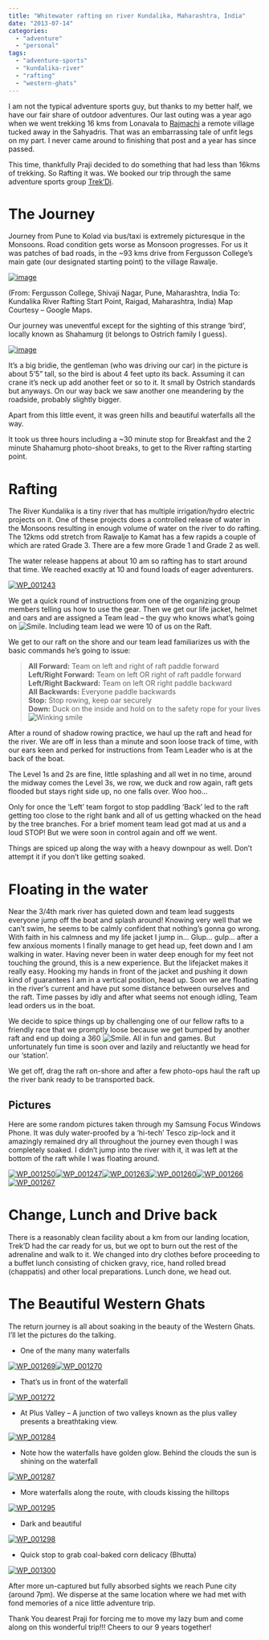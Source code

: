 ```yaml
---
title: "Whitewater rafting on river Kundalika, Maharashtra, India"
date: "2013-07-14"
categories: 
  - "adventure"
  - "personal"
tags: 
  - "adventure-sports"
  - "kundalika-river"
  - "rafting"
  - "western-ghats"
---
```


I am not the typical adventure sports guy, but thanks to my better half, we have our fair share of outdoor adventures. Our last outing was a year ago when we went trekking 16 kms from Lonavala to [Rajmachi](http://en.wikipedia.org/wiki/Rajmachi "Rajmachi on Wikipedia") a remote village tucked away in the Sahyadris. That was an embarrassing tale of unfit legs on my part. I never came around to finishing that post and a year has since passed.

This time, thankfully Praji decided to do something that had less than 16kms of trekking. So Rafting it was. We booked our trip through the same adventure sports group [Trek’Di](http://www.trekdi.com/).

# The Journey

Journey from Pune to Kolad via bus/taxi is extremely picturesque in the Monsoons. Road condition gets worse as Monsoon progresses. For us it was patches of bad roads, in the ~93 kms drive from Fergusson College’s main gate (our designated starting point) to the village Rawalje.

[![image](images/image_thumb6.png "image")](http://sumitmaitra.files.wordpress.com/2013/07/image6.png)

(From: Fergusson College, Shivaji Nagar, Pune, Maharashtra, India To: Kundalika River Rafting Start Point, Raigad, Maharashtra, India) Map Courtesy – Google Maps.

Our journey was uneventful except for the sighting of this strange ‘bird’, locally known as Shahamurg (it belongs to Ostrich family I guess).

[![image](images/image_thumb7.png "image")](http://sumitmaitra.files.wordpress.com/2013/07/image7.png)

It’s a big bridie, the gentleman (who was driving our car) in the picture is about 5’5” tall, so the bird is about 4 feet upto its back. Assuming it can crane it’s neck up add another feet or so to it. It small by Ostrich standards but anyways. On our way back we saw another one meandering by the roadside, probably slightly bigger.

Apart from this little event, it was green hills and beautiful waterfalls all the way.

It took us three hours including a ~30 minute stop for Breakfast and the 2 minute Shahamurg photo-shoot breaks, to get to the River rafting starting point.

# Rafting

The River Kundalika is a tiny river that has multiple irrigation/hydro electric projects on it. One of these projects does a controlled release of water in the Monsoons resulting in enough volume of water on the river to do rafting. The 12kms odd stretch from Rawalje to Kamat has a few rapids a couple of which are rated Grade 3. There are a few more Grade 1 and Grade 2 as well.

The water release happens at about 10 am so rafting has to start around that time. We reached exactly at 10 and found loads of eager adventurers.

[![WP_001243](images/wp_001243_thumb.jpg "WP_001243")](http://sumitmaitra.files.wordpress.com/2013/07/wp_001243.jpg)

We get a quick round of instructions from one of the organizing group members telling us how to use the gear. Then we get our life jacket, helmet and oars and are assigned a Team lead – the guy who knows what’s going on ![Smile](images/wlemoticon-smile.png). Including team lead we were 10 of us on the Raft.

We get to our raft on the shore and our team lead familiarizes us with the basic commands he’s going to issue:

> **All Forward:** Team on left and right of raft paddle forward  
> **Left/Right Forward:** Team on left OR right of raft paddle forward  
> **Left/Right Backward:** Team on left OR right paddle backward  
> **All Backwards:** Everyone paddle backwards  
> **Stop:** Stop rowing, keep oar securely  
> **Down:** Duck on the inside and hold on to the safety rope for your lives ![Winking smile](images/wlemoticon-winkingsmile1.png)

After a round of shadow rowing practice, we haul up the raft and head for the river. We are off in less than a minute and soon loose track of time, with our ears keen and perked for instructions from Team Leader who is at the back of the boat.

The Level 1s and 2s are fine, little splashing and all wet in no time, around the midway comes the Level 3s, we row, we duck and row again, raft gets flooded but stays right side up, no one falls over. Woo hoo…

Only for once the ‘Left’ team forgot to stop paddling ‘Back’ led to the raft getting too close to the right bank and all of us getting whacked on the head by the tree branches. For a brief moment team lead got mad at us and a loud STOP! But we were soon in control again and off we went.

Things are spiced up along the way with a heavy downpour as well. Don’t attempt it if you don’t like getting soaked.

# Floating in the water

Near the 3/4th mark river has quieted down and team lead suggests everyone jump off the boat and splash around! Knowing very well that we can’t swim, he seems to be calmly confident that nothing’s gonna go wrong. With faith in his calmness and my life jacket I jump in… Glup… gulp… after a few anxious moments I finally manage to get head up, feet down and I am walking in water. Having never been in water deep enough for my feet not touching the ground, this is a new experience. But the lifejacket makes it really easy. Hooking my hands in front of the jacket and pushing it down kind of guarantees I am in a vertical position, head up. Soon we are floating in the river’s current and have put some distance between ourselves and the raft. Time passes by idly and after what seems not enough idling, Team lead orders us in the boat.

We decide to spice things up by challenging one of our fellow rafts to a friendly race that we promptly loose because we get bumped by another raft and end up doing a 360 ![Smile](images/wlemoticon-smile.png). All in fun and games. But unfortunately fun time is soon over and lazily and reluctantly we head for our ‘station’.

We get off, drag the raft on-shore and after a few photo-ops haul the raft up the river bank ready to be transported back.

## Pictures

Here are some random pictures taken through my Samsung Focus Windows Phone. It was duly water-proofed by a ‘hi-tech’ Tesco zip-lock and it amazingly remained dry all throughout the journey even though I was completely soaked. I didn’t jump into the river with it, it was left at the bottom of the raft while I was floating around.

[![WP_001250](images/wp_001250_thumb.jpg "WP_001250")](http://sumitmaitra.files.wordpress.com/2013/07/wp_001250.jpg)[![WP_001247](images/wp_001247_thumb.jpg "WP_001247")](http://sumitmaitra.files.wordpress.com/2013/07/wp_001247.jpg)[![WP_001263](images/wp_001263_thumb.jpg "WP_001263")](http://sumitmaitra.files.wordpress.com/2013/07/wp_001263.jpg)[![WP_001260](images/wp_001260_thumb.jpg "WP_001260")](http://sumitmaitra.files.wordpress.com/2013/07/wp_001260.jpg)[![WP_001266](images/wp_001266_thumb.jpg "WP_001266")](http://sumitmaitra.files.wordpress.com/2013/07/wp_001266.jpg)[![WP_001267](images/wp_001267_thumb.jpg "WP_001267")](http://sumitmaitra.files.wordpress.com/2013/07/wp_001267.jpg)

# Change, Lunch and Drive back

There is a reasonably clean facility about a km from our landing location, Trek’D had the car ready for us, but we opt to burn out the rest of the adrenaline and walk to it. We changed into dry clothes before proceeding to a buffet lunch consisting of chicken gravy, rice, hand rolled bread (chappatis) and other local preparations. Lunch done, we head out.

# The Beautiful Western Ghats

The return journey is all about soaking in the beauty of the Western Ghats. I’ll let the pictures do the talking.

- One of the many many waterfalls

[![WP_001269](images/wp_001269_thumb.jpg "WP_001269")](http://sumitmaitra.files.wordpress.com/2013/07/wp_001269.jpg)[![WP_001270](images/wp_001270_thumb.jpg "WP_001270")](http://sumitmaitra.files.wordpress.com/2013/07/wp_001270.jpg)

- That’s us in front of the waterfall

[![WP_001272](images/wp_001272_thumb.jpg "WP_001272")](http://sumitmaitra.files.wordpress.com/2013/07/wp_001272.jpg)

- At Plus Valley – A junction of two valleys known as the plus valley presents a breathtaking view.

[![WP_001284](images/wp_001284_thumb.jpg "WP_001284")](http://sumitmaitra.files.wordpress.com/2013/07/wp_001284.jpg)

- Note how the waterfalls have golden glow. Behind the clouds the sun is shining on the waterfall

[![WP_001287](images/wp_001287_thumb.jpg "WP_001287")](http://sumitmaitra.files.wordpress.com/2013/07/wp_001287.jpg)

- More waterfalls along the route, with clouds kissing the hilltops

[![WP_001295](images/wp_001295_thumb.jpg "WP_001295")](http://sumitmaitra.files.wordpress.com/2013/07/wp_001295.jpg)

- Dark and beautiful

[![WP_001298](images/wp_001298_thumb.jpg "WP_001298")](http://sumitmaitra.files.wordpress.com/2013/07/wp_001298.jpg)

- Quick stop to grab coal-baked corn delicacy (Bhutta)

[![WP_001300](images/wp_001300_thumb.jpg "WP_001300")](http://sumitmaitra.files.wordpress.com/2013/07/wp_001300.jpg)

After more un-captured but fully absorbed sights we reach Pune city (around 7pm). We disperse at the same location where we had met with fond memories of a nice little adventure trip.

Thank You dearest Praji for forcing me to move my lazy bum and come along on this wonderful trip!!! Cheers to our 9 years together!
